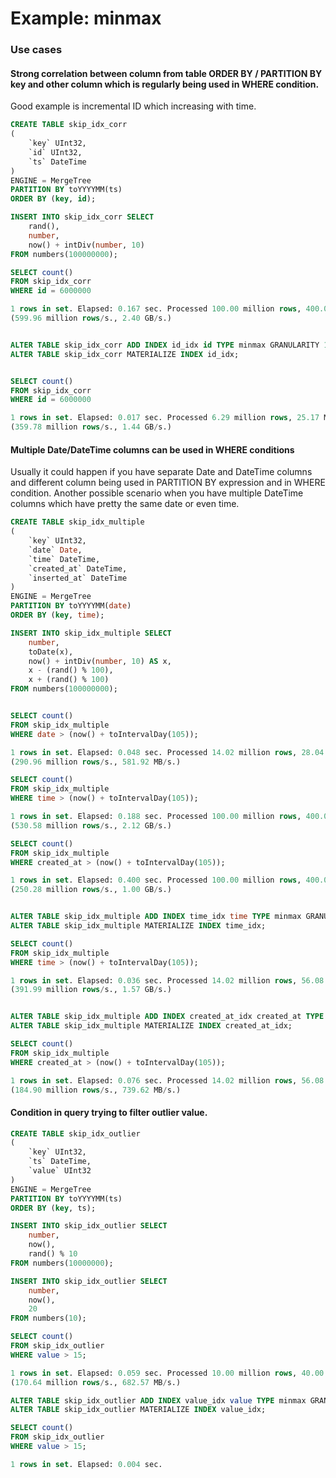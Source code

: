 # Example: minmax

### Use cases

#### Strong correlation between column from table ORDER BY / PARTITION BY key and other column which is regularly being used in WHERE condition.

Good example is incremental ID which increasing with time.

```sql
CREATE TABLE skip_idx_corr
(
    `key` UInt32,
    `id` UInt32,
    `ts` DateTime
)
ENGINE = MergeTree
PARTITION BY toYYYYMM(ts)
ORDER BY (key, id);

INSERT INTO skip_idx_corr SELECT
    rand(),
    number,
    now() + intDiv(number, 10)
FROM numbers(100000000);

SELECT count()
FROM skip_idx_corr
WHERE id = 6000000

1 rows in set. Elapsed: 0.167 sec. Processed 100.00 million rows, 400.00 MB 
(599.96 million rows/s., 2.40 GB/s.)


ALTER TABLE skip_idx_corr ADD INDEX id_idx id TYPE minmax GRANULARITY 10;
ALTER TABLE skip_idx_corr MATERIALIZE INDEX id_idx;


SELECT count()
FROM skip_idx_corr
WHERE id = 6000000

1 rows in set. Elapsed: 0.017 sec. Processed 6.29 million rows, 25.17 MB 
(359.78 million rows/s., 1.44 GB/s.)
```

#### Multiple Date/DateTime columns can be used in WHERE conditions

Usually it could happen if you have separate Date and DateTime columns and different column being used in PARTITION BY expression and in WHERE condition. Another possible scenario when you have multiple DateTime columns which have pretty the same date or even time.

```sql
CREATE TABLE skip_idx_multiple
(
    `key` UInt32,
    `date` Date,
    `time` DateTime,
    `created_at` DateTime,
    `inserted_at` DateTime
)
ENGINE = MergeTree
PARTITION BY toYYYYMM(date)
ORDER BY (key, time);

INSERT INTO skip_idx_multiple SELECT
    number,
    toDate(x),
    now() + intDiv(number, 10) AS x,
    x - (rand() % 100),
    x + (rand() % 100)
FROM numbers(100000000);


SELECT count()
FROM skip_idx_multiple
WHERE date > (now() + toIntervalDay(105));

1 rows in set. Elapsed: 0.048 sec. Processed 14.02 million rows, 28.04 MB 
(290.96 million rows/s., 581.92 MB/s.)

SELECT count()
FROM skip_idx_multiple
WHERE time > (now() + toIntervalDay(105));

1 rows in set. Elapsed: 0.188 sec. Processed 100.00 million rows, 400.00 MB 
(530.58 million rows/s., 2.12 GB/s.)

SELECT count()
FROM skip_idx_multiple
WHERE created_at > (now() + toIntervalDay(105));

1 rows in set. Elapsed: 0.400 sec. Processed 100.00 million rows, 400.00 MB 
(250.28 million rows/s., 1.00 GB/s.)


ALTER TABLE skip_idx_multiple ADD INDEX time_idx time TYPE minmax GRANULARITY 1000;
ALTER TABLE skip_idx_multiple MATERIALIZE INDEX time_idx;

SELECT count()
FROM skip_idx_multiple
WHERE time > (now() + toIntervalDay(105));

1 rows in set. Elapsed: 0.036 sec. Processed 14.02 million rows, 56.08 MB 
(391.99 million rows/s., 1.57 GB/s.)


ALTER TABLE skip_idx_multiple ADD INDEX created_at_idx created_at TYPE minmax GRANULARITY 1000;
ALTER TABLE skip_idx_multiple MATERIALIZE INDEX created_at_idx;

SELECT count()
FROM skip_idx_multiple
WHERE created_at > (now() + toIntervalDay(105));

1 rows in set. Elapsed: 0.076 sec. Processed 14.02 million rows, 56.08 MB 
(184.90 million rows/s., 739.62 MB/s.)
```

#### Condition in query trying to filter outlier value.

```sql
CREATE TABLE skip_idx_outlier
(
    `key` UInt32,
    `ts` DateTime,
    `value` UInt32
)
ENGINE = MergeTree
PARTITION BY toYYYYMM(ts)
ORDER BY (key, ts);

INSERT INTO skip_idx_outlier SELECT
    number,
    now(),
    rand() % 10
FROM numbers(10000000);

INSERT INTO skip_idx_outlier SELECT
    number,
    now(),
    20
FROM numbers(10);

SELECT count()
FROM skip_idx_outlier
WHERE value > 15;

1 rows in set. Elapsed: 0.059 sec. Processed 10.00 million rows, 40.00 MB 
(170.64 million rows/s., 682.57 MB/s.)

ALTER TABLE skip_idx_outlier ADD INDEX value_idx value TYPE minmax GRANULARITY 10;
ALTER TABLE skip_idx_outlier MATERIALIZE INDEX value_idx;

SELECT count()
FROM skip_idx_outlier
WHERE value > 15;

1 rows in set. Elapsed: 0.004 sec.
```



